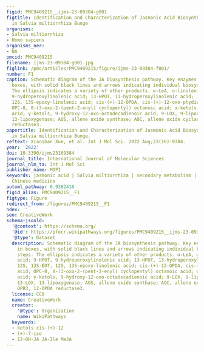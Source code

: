 ```yaml
---
figid: PMC9409215__ijms-23-09384-g001
figtitle: Identification and Characterization of Jasmonic Acid Biosynthetic Genes
  in Salvia miltiorrhiza Bunge
organisms:
- Salvia miltiorrhiza
- Homo sapiens
organisms_ner:
- NA
pmcid: PMC9409215
filename: ijms-23-09384-g001.jpg
figlink: /pmc/articles/PMC9409215/figure/ijms-23-09384-f001/
number: F1
caption: Schematic diagram of the JA biosynthesis pathway. Key enzymes are shown in
  boxes, with solid black lines and arrows indicating individual biosynthesis steps.
  The ellipsis indicates a variety of other products. α-LeA, α-linolenic acid; 9-HPOT,
  9-hydroperoxylinolenic acid; 13-HPOT, 13-hydroperoxylinolenic acid; 12S, 13S-EOT,
  12S, 13S-epoxy-linolenic acid; cis-(+)-12-OPDA, cis-(+)-12-oxo-phydienoic acid;
  OPC-8, 8-(3-oxo-2-(pent-2-enyl) cyclopentyl) octanoic acid; α-ketols, 13-hydroxy-12-oxo-octadecadienoic
  acid; γ-ketols, 9-hydroxy-12-oxo-octadecadienoic acid; 9-LOX, 9-lipoxygenase; 13-LOX,
  13-lipoxygenase; AOS, allene oxide synthase; AOC, allene oxide cyclase; OPR3, 12-OPDA
  reductase3.
papertitle: Identification and Characterization of Jasmonic Acid Biosynthetic Genes
  in Salvia miltiorrhiza Bunge.
reftext: Xiaoshan Xue, et al. Int J Mol Sci. 2022 Aug;23(16):9384.
year: '2022'
doi: 10.3390/ijms23169384
journal_title: International Journal of Molecular Sciences
journal_nlm_ta: Int J Mol Sci
publisher_name: MDPI
keywords: jasmonic acid | Salvia miltiorrhiza | secondary metabolism | traditional
  Chinese medicine
automl_pathway: 0.9382416
figid_alias: PMC9409215__F1
figtype: Figure
redirect_from: /figures/PMC9409215__F1
ndex: ''
seo: CreativeWork
schema-jsonld:
  '@context': https://schema.org/
  '@id': https://pfocr.wikipathways.org/figures/PMC9409215__ijms-23-09384-g001.html
  '@type': Dataset
  description: Schematic diagram of the JA biosynthesis pathway. Key enzymes are shown
    in boxes, with solid black lines and arrows indicating individual biosynthesis
    steps. The ellipsis indicates a variety of other products. α-LeA, α-linolenic
    acid; 9-HPOT, 9-hydroperoxylinolenic acid; 13-HPOT, 13-hydroperoxylinolenic acid;
    12S, 13S-EOT, 12S, 13S-epoxy-linolenic acid; cis-(+)-12-OPDA, cis-(+)-12-oxo-phydienoic
    acid; OPC-8, 8-(3-oxo-2-(pent-2-enyl) cyclopentyl) octanoic acid; α-ketols, 13-hydroxy-12-oxo-octadecadienoic
    acid; γ-ketols, 9-hydroxy-12-oxo-octadecadienoic acid; 9-LOX, 9-lipoxygenase;
    13-LOX, 13-lipoxygenase; AOS, allene oxide synthase; AOC, allene oxide cyclase;
    OPR3, 12-OPDA reductase3.
  license: CC0
  name: CreativeWork
  creator:
    '@type': Organization
    name: WikiPathways
  keywords:
  - ketols cis-(+)-12
  - (+)-7-iso
  - 12-OH-JA JA-Ile MeJA
---
```

